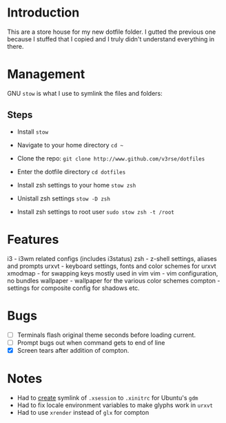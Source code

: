 # Introduction
This are a store house for my new dotfile folder. I gutted the previous one because I stuffed that I copied and I truly didn't understand everything in there.

# Management
GNU `stow` is what I use  to symlink the files and folders:

## Steps
- Install `stow`
- Navigate to your home directory
`cd ~`

- Clone the repo:
`git clone http://www.github.com/v3rse/dotfiles`

- Enter the dotfile directory
`cd dotfiles`

- Install zsh settings to your home
`stow zsh`

- Unistall zsh settings
`stow -D zsh`

- Install zsh settings to root user
`sudo stow zsh -t /root`

# Features
i3  - i3wm related configs (includes i3status)
zsh - z-shell settings, aliases and prompts
urxvt - keyboard settings, fonts and color schemes for urxvt
xmodmap - for swapping keys mostly used in vim
vim - vim configuration, no bundles
wallpaper - wallpaper for the various color schemes
compton - settings for composite config for shadows etc.

# Bugs
- [ ] Terminals flash original theme seconds before loading current.
- [ ] Prompt bugs out when command gets to end of line
- [x] Screen tears after addition of compton.

# Notes
- Had to [create](https://wiki.ubuntu.com/CustomXSession) symlink of  `.xsession` to `.xinitrc` for Ubuntu's `gdm`
- Had to fix locale environment variables to make glyphs work in `urxvt`
- Had to use `xrender` instead of `glx` for compton
